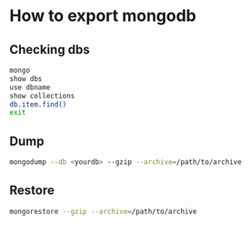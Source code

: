 # How to export mongodb

## Checking dbs

```bash
mongo
show dbs
use dbname
show collections
db.item.find()
exit
```

## Dump

```bash
mongodump --db <yourdb> --gzip --archive=/path/to/archive
```

## Restore

```bash
mongorestore --gzip --archive=/path/to/archive
```
